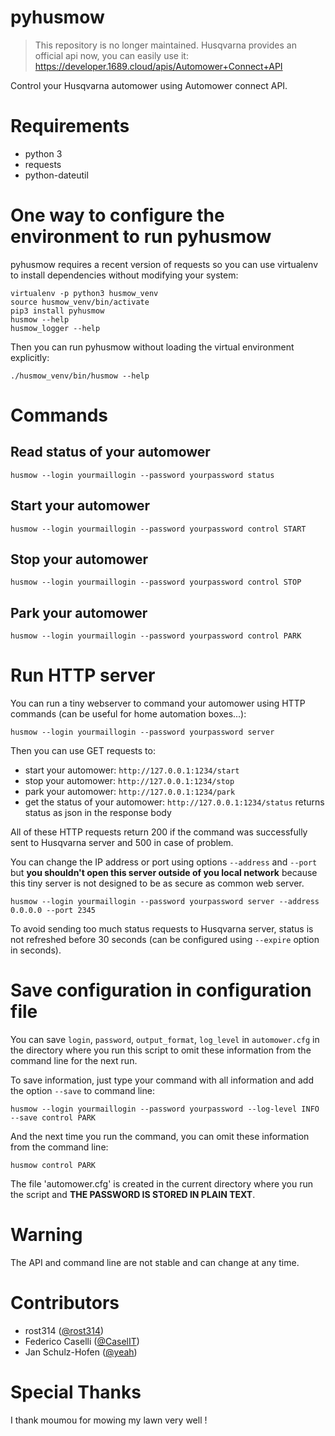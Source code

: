 # pyhusmow

> This repository is no longer maintained. Husqvarna provides an official api now, you can easily use it: https://developer.1689.cloud/apis/Automower+Connect+API

Control your Husqvarna automower using Automower connect API.

# Requirements
  + python 3
  + requests
  + python-dateutil

# One way to configure the environment to run pyhusmow

pyhusmow requires a recent version of requests so you can use virtualenv to install dependencies without modifying your system:

    virtualenv -p python3 husmow_venv
    source husmow_venv/bin/activate
    pip3 install pyhusmow
    husmow --help
    husmow_logger --help

Then you can run pyhusmow without loading the virtual environment explicitly:

    ./husmow_venv/bin/husmow --help

# Commands
## Read status of your automower
    husmow --login yourmaillogin --password yourpassword status

## Start your automower
    husmow --login yourmaillogin --password yourpassword control START

## Stop your automower
    husmow --login yourmaillogin --password yourpassword control STOP

## Park your automower
    husmow --login yourmaillogin --password yourpassword control PARK

# Run HTTP server

You can run a tiny webserver to command your automower using HTTP commands (can be useful for home automation boxes...):

    husmow --login yourmaillogin --password yourpassword server

Then you can use GET requests to:
* start your automower: `http://127.0.0.1:1234/start`
* stop your automower: `http://127.0.0.1:1234/stop`
* park your automower: `http://127.0.0.1:1234/park`
* get the status of your automower: `http://127.0.0.1:1234/status` returns status as json in the response body

All of these HTTP requests return 200 if the command was successfully sent to Husqvarna server and 500 in case of problem.

You can change the IP address or port using options `--address` and `--port` but **you shouldn't open this server outside of you local network** because this tiny server is not designed to be as secure as common web server.

    husmow --login yourmaillogin --password yourpassword server --address 0.0.0.0 --port 2345

To avoid sending too much status requests to Husqvarna server, status is not refreshed before 30 seconds (can be configured using `--expire` option in seconds).

# Save configuration in configuration file

You can save `login`, `password`, `output_format`, `log_level` in `automower.cfg` in the directory where you run this script to omit these information from the command line for the next run.

To save information, just type your command with all information and add the option `--save` to command line:

    husmow --login yourmaillogin --password yourpassword --log-level INFO --save control PARK

And the next time you run the command, you can omit these information from the command line:

    husmow control PARK

The file 'automower.cfg' is created in the current directory where you run the script and **THE PASSWORD IS STORED IN PLAIN TEXT**.

# Warning
The API and command line are not stable and can change at any time.

# Contributors
* rost314 ([@rost314](https://github.com/rost314))
* Federico Caselli ([@CaselIT](https://github.com/CaselIT))
* Jan Schulz-Hofen ([@yeah](https://github.com/yeah))

# Special Thanks
I thank moumou for mowing my lawn very well !

